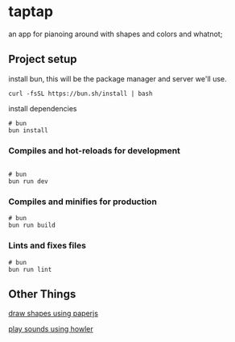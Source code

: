 # taptap

an app for pianoing around with shapes and colors and whatnot;



## Project setup

install bun, this will be the package manager and server we'll use.

```{shell}
curl -fsSL https://bun.sh/install | bash
```

install dependencies

``` {shell}
# bun 
bun install
```

### Compiles and hot-reloads for development

``` {shell}

# bun 
bun run dev
```

### Compiles and minifies for production

```{shell}
# bun 
bun run build
```

### Lints and fixes files

```{shell}
# bun 
bun run lint
```

## Other Things

[draw shapes using paperjs](http://paperjs.org/)

[play sounds using howler](https://howlerjs.com/)
